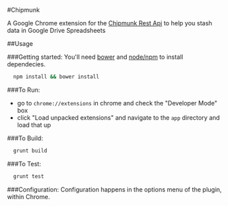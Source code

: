 #Chipmunk

A Google Chrome extension for the [Chipmunk Rest Api](https://github.com/GlassyMedia/chipmunk-restapi) to help you stash data in Google Drive Spreadsheets

##Usage

###Getting started:
You'll need [bower](http://bower.io/) and [node/npm](http://nodejs.org/) to install dependecies.

```sh
  npm install && bower install
```

###To Run:
 * go to `chrome://extensions` in chrome and check the "Developer Mode" box
 * click "Load unpacked extensions" and navigate to the `app` directory and load that up


###To Build:
```sh
  grunt build
```

###To Test:
```sh
  grunt test
```

###Configuration:
Configuration happens in the options menu of the plugin, within Chrome.

###
